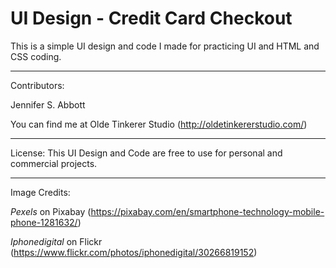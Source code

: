 UI Design - Credit Card Checkout
=======

This is a simple UI design and code I made for practicing UI and HTML and CSS coding.

---

Contributors:

Jennifer S. Abbott

You can find me at Olde Tinkerer Studio (http://oldetinkererstudio.com/)

---

License: This UI Design and Code are free to use for personal and commercial projects. 

---

Image Credits: 

*Pexels* on Pixabay (https://pixabay.com/en/smartphone-technology-mobile-phone-1281632/)

*Iphonedigital* on Flickr (https://www.flickr.com/photos/iphonedigital/30266819152)